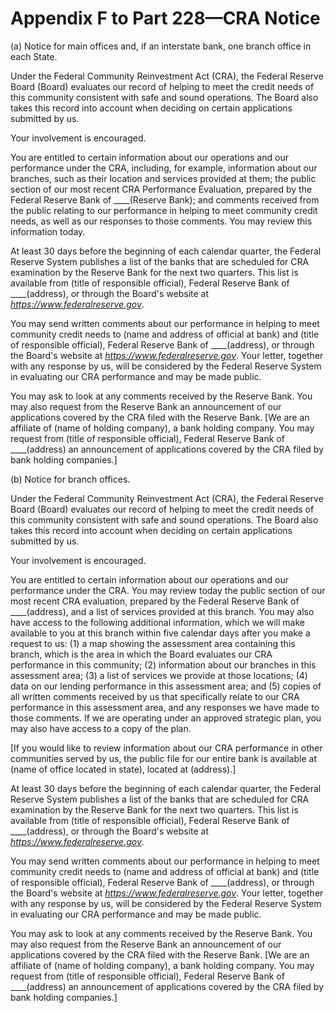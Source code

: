 # Appendix F to Part 228—CRA Notice


(a) Notice for main offices and, if an interstate bank, one branch office in each State.


Under the Federal Community Reinvestment Act (CRA), the Federal Reserve Board (Board) evaluates our record of helping to meet the credit needs of this community consistent with safe and sound operations. The Board also takes this record into account when deciding on certain applications submitted by us.


Your involvement is encouraged.


You are entitled to certain information about our operations and our performance under the CRA, including, for example, information about our branches, such as their location and services provided at them; the public section of our most recent CRA Performance Evaluation, prepared by the Federal Reserve Bank of ____(Reserve Bank); and comments received from the public relating to our performance in helping to meet community credit needs, as well as our responses to those comments. You may review this information today.


At least 30 days before the beginning of each calendar quarter, the Federal Reserve System publishes a list of the banks that are scheduled for CRA examination by the Reserve Bank for the next two quarters. This list is available from (title of responsible official), Federal Reserve Bank of ____(address), or through the Board's website at *https://www.federalreserve.gov*.


You may send written comments about our performance in helping to meet community credit needs to (name and address of official at bank) and (title of responsible official), Federal Reserve Bank of ____(address), or through the Board's website at *https://www.federalreserve.gov*. Your letter, together with any response by us, will be considered by the Federal Reserve System in evaluating our CRA performance and may be made public.


You may ask to look at any comments received by the Reserve Bank. You may also request from the Reserve Bank an announcement of our applications covered by the CRA filed with the Reserve Bank. [We are an affiliate of (name of holding company), a bank holding company. You may request from (title of responsible official), Federal Reserve Bank of ____(address) an announcement of applications covered by the CRA filed by bank holding companies.]


(b) Notice for branch offices.


Under the Federal Community Reinvestment Act (CRA), the Federal Reserve Board (Board) evaluates our record of helping to meet the credit needs of this community consistent with safe and sound operations. The Board also takes this record into account when deciding on certain applications submitted by us.


Your involvement is encouraged.


You are entitled to certain information about our operations and our performance under the CRA. You may review today the public section of our most recent CRA evaluation, prepared by the Federal Reserve Bank of ____(address), and a list of services provided at this branch. You may also have access to the following additional information, which we will make available to you at this branch within five calendar days after you make a request to us: (1) a map showing the assessment area containing this branch, which is the area in which the Board evaluates our CRA performance in this community; (2) information about our branches in this assessment area; (3) a list of services we provide at those locations; (4) data on our lending performance in this assessment area; and (5) copies of all written comments received by us that specifically relate to our CRA performance in this assessment area, and any responses we have made to those comments. If we are operating under an approved strategic plan, you may also have access to a copy of the plan.


[If you would like to review information about our CRA performance in other communities served by us, the public file for our entire bank is available at (name of office located in state), located at (address).]


At least 30 days before the beginning of each calendar quarter, the Federal Reserve System publishes a list of the banks that are scheduled for CRA examination by the Reserve Bank for the next two quarters. This list is available from (title of responsible official), Federal Reserve Bank of ____(address), or through the Board's website at *https://www.federalreserve.gov*.


You may send written comments about our performance in helping to meet community credit needs to (name and address of official at bank) and (title of responsible official), Federal Reserve Bank of ____(address), or through the Board's website at *https://www.federalreserve.gov*. Your letter, together with any response by us, will be considered by the Federal Reserve System in evaluating our CRA performance and may be made public.


You may ask to look at any comments received by the Reserve Bank. You may also request from the Reserve Bank an announcement of our applications covered by the CRA filed with the Reserve Bank. [We are an affiliate of (name of holding company), a bank holding company. You may request from (title of responsible official), Federal Reserve Bank of ____(address) an announcement of applications covered by the CRA filed by bank holding companies.]






